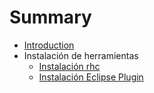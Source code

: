 # Summary

* [Introduction](README.md)
* Instalación de herramientas
   * [Instalación rhc](instalacion_rhc.md)
   * [Instalación Eclipse Plugin](instalacion_eclipse_plugin.md)

